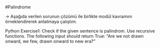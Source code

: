 #Palindrome


-> Aşağıda verilen sorunun çözümü ile birlikte modül kavramını örneklendirerek anlatmaya çalıştım.



Python Exercise1:
Check if the given sentence is palindrom.
Use recursive functions. The following input should return True: “Are we not drawn onward, we few, drawn onward to new era?” 


